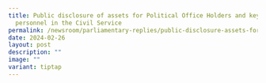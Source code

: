 ```yaml
---
title: Public disclosure of assets for Political Office Holders and key
  personnel in the Civil Service
permalink: /newsroom/parliamentary-replies/public-disclosure-assets-for-political-office-holders-key-personnel/
date: 2024-02-26
layout: post
description: ""
image: ""
variant: tiptap
---
```

